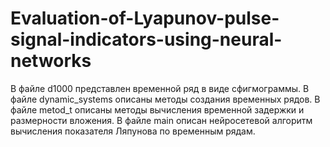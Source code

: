 # Evaluation-of-Lyapunov-pulse-signal-indicators-using-neural-networks
В файле d1000 представлен временной ряд в виде сфигмограммы.
В файле dynamic_systems описаны методы создания временных рядов.
В файле metod_t описаны методы вычисления временной задержки и размерности вложения.
В файле main описан нейросетевой алгоритм вычисления показателя Ляпунова по временным рядам.
